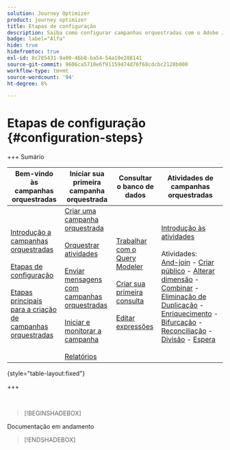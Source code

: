 ```yaml
---
solution: Journey Optimizer
product: journey optimizer
title: Etapas de configuração
description: Saiba como configurar campanhas orquestradas com o Adobe Journey Optimizer.
badge: label="Alfa"
hide: true
hidefromtoc: true
exl-id: 8c785431-9a00-46b8-ba54-54a10e288141
source-git-commit: 9606ca5710e6f91159474d76f68cdcbc2128b000
workflow-type: tm+mt
source-wordcount: '94'
ht-degree: 8%

---
```


# Etapas de configuração {#configuration-steps}

+++ Sumário

| Bem-vindo às campanhas orquestradas | Iniciar sua primeira campanha orquestrada | Consultar o banco de dados | Atividades de campanhas orquestradas |
|---|---|---|---|
| [Introdução a campanhas orquestradas](gs-orchestrated-campaigns.md)<br/><br/>[Etapas de configuração](configuration-steps.md)<br/><br/>[Etapas principais para a criação de campanhas orquestradas](gs-campaign-creation.md) | [Criar uma campanha orquestrada](create-orchestrated-campaign.md)<br/><br/>[Orquestrar atividades](orchestrate-activities.md)<br/><br/>[Enviar mensagens com campanhas orquestradas](send-messages.md)<br/><br/>[Iniciar e monitorar a campanha](start-monitor-campaigns.md)<br/><br/>[Relatórios](reporting-campaigns.md) | [Trabalhar com o Query Modeler](orchestrated-query-modeler.md)<br/><br/>[Criar sua primeira consulta](build-query.md)<br/><br/>[Editar expressões](edit-expressions.md) | [Introdução às atividades](activities/about-activities.md)<br/><br/>Atividades:<br/>[And-join](activities/and-join.md) - [Criar público](activities/build-audience.md) - [Alterar dimensão](activities/change-dimension.md) - [Combinar](activities/combine.md) - [Eliminação de Duplicação](activities/deduplication.md) - [Enriquecimento](activities/enrichment.md) - [Bifurcação](activities/fork.md) - [Reconciliação](activities/reconciliation.md) - [Divisão](activities/split.md) - [Espera](activities/wait.md) |

{style="table-layout:fixed"}

+++

<br/>

>[!BEGINSHADEBOX]

Documentação em andamento

>[!ENDSHADEBOX]

<!--Une page unique sur la partie configuration high-level qui  présente les différentes étapes - Reprendre schema de la démo (bulk schema + dataset creation)

Explication de chaque étape dans une section avec un screenshot d'illustration + renvois vers doc AEP-->

